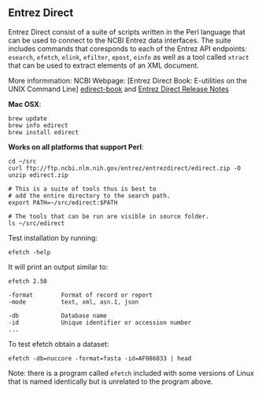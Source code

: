 ## Entrez Direct

Entrez Direct consist of a suite of scripts written in the Perl language that can
be used to connect to the NCBI Entrez data interfaces.
The suite includes commands that coresponds to each of the Entrez API endpoints:
`esearch`, `efetch`, `elink`, `efilter`, `epost`, `einfo` as well as a tool called `xtract`
that can be used to extract elements of an XML document.

More informmation: NCBI Webpage: [Entrez Direct Book: E-utilities on the UNIX Command Line]
[edirect-book] and [Entrez Direct Release Notes][release-notes]

[edirect-book]: http://www.ncbi.nlm.nih.gov/books/NBK179288/
[release-notes]: http://www.ncbi.nlm.nih.gov/news/02-06-2014-entrez-direct-released

**Mac OSX**:

    brew update
    brew info edirect
    brew install edirect

**Works on all platforms that support Perl**:

    cd ~/src
    curl ftp://ftp.ncbi.nlm.nih.gov/entrez/entrezdirect/edirect.zip -O
    unzip edirect.zip

    # This is a suite of tools thus is best to
    # add the entire directory to the search path.
    export PATH=~/src/edirect:$PATH

    # The tools that can be run are visible in source folder.
    ls ~/src/edirect

Test installation by running:

	efetch -help
	
It will print an output similar to:

	efetch 2.50
	
	-format        Format of record or report
	-mode          text, xml, asn.1, json
	
	-db            Database name
	-id            Unique identifier or accession number
	...
	
To test efetch obtain a dataset:

    efetch -db=nuccore -format=fasta -id=AF086833 | head 

Note: there is a program called `efetch` included with some versions of Linux that is named
identically but is unrelated to the program above.

